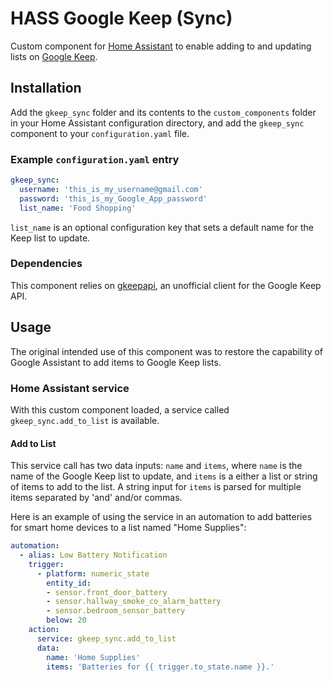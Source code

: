 # HASS Google Keep (Sync)

Custom component for [Home Assistant](https://home-assistant.io) to enable adding to and updating lists on [Google Keep](https://keep.google.com).

## Installation

Add the `gkeep_sync` folder and its contents to the `custom_components` folder in your Home Assistant configuration directory, and add the `gkeep_sync` component to your `configuration.yaml` file.

### Example `configuration.yaml` entry

```yaml
gkeep_sync:
  username: 'this_is_my_username@gmail.com'
  password: 'this_is_my_Google_App_password'
  list_name: 'Food Shopping'
```

`list_name` is an optional configuration key that sets a default name for the Keep list to update.

### Dependencies

This component relies on [gkeepapi](https://github.com/kiwiz/gkeepapi), an unofficial client for the Google Keep API.

## Usage

The original intended use of this component was to restore the capability of Google Assistant to add items to Google Keep lists.

### Home Assistant service

With this custom component loaded, a service called `gkeep_sync.add_to_list` is available.

#### Add to List

This service call has two data inputs: `name` and `items`, where `name` is the name of the Google Keep list to update, and `items` is a either a list or string of items to add to the list.
A string input for `items` is parsed for multiple items separated by 'and' and/or commas.

Here is an example of using the service in an automation to add batteries for smart home devices to a list named "Home Supplies":
```yaml
automation:
  - alias: Low Battery Notification
    trigger:
      - platform: numeric_state
        entity_id:
        - sensor.front_door_battery
        - sensor.hallway_smoke_co_alarm_battery
        - sensor.bedroom_sensor_battery
        below: 20
    action:
      service: gkeep_sync.add_to_list
      data:
        name: 'Home Supplies'
        items: 'Batteries for {{ trigger.to_state.name }}.'
```
